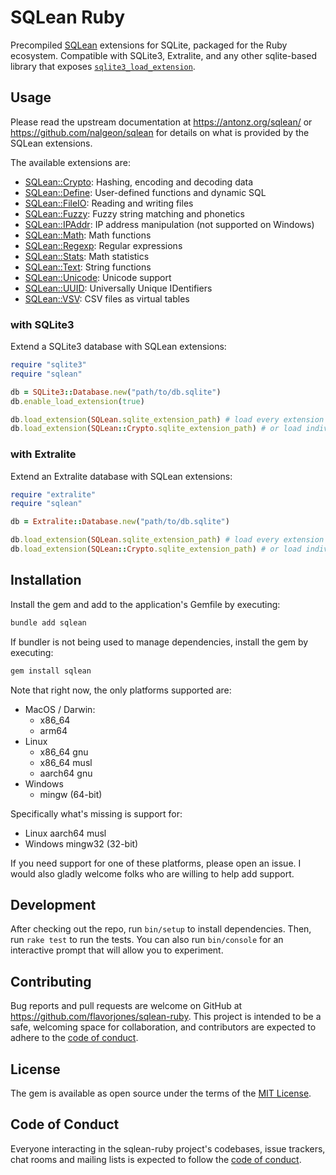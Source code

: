 # SQLean Ruby

Precompiled [SQLean](https://github.com/nalgeon/sqlean) extensions for SQLite, packaged for the Ruby ecosystem. Compatible with SQLite3, Extralite, and any other sqlite-based library that exposes [`sqlite3_load_extension`](https://www.sqlite.org/c3ref/load_extension.html).


## Usage

Please read the upstream documentation at https://antonz.org/sqlean/ or https://github.com/nalgeon/sqlean for details on what is provided by the SQLean extensions.

The available extensions are:

- [SQLean::Crypto](https://github.com/nalgeon/sqlean/blob/main/docs/crypto.md): Hashing, encoding and decoding data
- [SQLean::Define](https://github.com/nalgeon/sqlean/blob/main/docs/define.md): User-defined functions and dynamic SQL
- [SQLean::FileIO](https://github.com/nalgeon/sqlean/blob/main/docs/fileio.md): Reading and writing files
- [SQLean::Fuzzy](https://github.com/nalgeon/sqlean/blob/main/docs/fuzzy.md): Fuzzy string matching and phonetics
- [SQLean::IPAddr](https://github.com/nalgeon/sqlean/blob/main/docs/ipaddr.md): IP address manipulation (not supported on Windows)
- [SQLean::Math](https://github.com/nalgeon/sqlean/blob/main/docs/math.md): Math functions
- [SQLean::Regexp](https://github.com/nalgeon/sqlean/blob/main/docs/regexp.md): Regular expressions
- [SQLean::Stats](https://github.com/nalgeon/sqlean/blob/main/docs/stats.md): Math statistics
- [SQLean::Text](https://github.com/nalgeon/sqlean/blob/main/docs/text.md): String functions
- [SQLean::Unicode](https://github.com/nalgeon/sqlean/blob/main/docs/unicode.md): Unicode support
- [SQLean::UUID](https://github.com/nalgeon/sqlean/blob/main/docs/uuid.md): Universally Unique IDentifiers
- [SQLean::VSV](https://github.com/nalgeon/sqlean/blob/main/docs/vsv.md): CSV files as virtual tables


### with SQLite3

Extend a SQLite3 database with SQLean extensions:

``` ruby
require "sqlite3"
require "sqlean"

db = SQLite3::Database.new("path/to/db.sqlite")
db.enable_load_extension(true)

db.load_extension(SQLean.sqlite_extension_path) # load every extension in SQLean
db.load_extension(SQLean::Crypto.sqlite_extension_path) # or load individual extensions
```

<!-- not available yet!
or, if using sqlite3 gem >= 2.4.0:

```
db.load_extension(SQLean) # load every extension in SQLean
db.load_extension(SQLean::Crypto) # or load individual extensions
```
-->

<!-- also not available yet!
### with SQLite3 in Rails

When using SQLite3 v2.4.0+ and Rails 8.1.0+:

``` yaml
# config/database.yml

development:
  adapter: sqlite3
  extensions:
    - SQLean # load every extension in SQLean
    - SQLean::Crypto # or load individual extensions
```
-->

### with Extralite

Extend an Extralite database with SQLean extensions:

``` ruby
require "extralite"
require "sqlean"

db = Extralite::Database.new("path/to/db.sqlite")

db.load_extension(SQLean.sqlite_extension_path) # load every extension in SQLean
db.load_extension(SQLean::Crypto.sqlite_extension_path) # or load individual extensions
```


## Installation

Install the gem and add to the application's Gemfile by executing:

```bash
bundle add sqlean
```

If bundler is not being used to manage dependencies, install the gem by executing:

```bash
gem install sqlean
```

Note that right now, the only platforms supported are:

- MacOS / Darwin:
  - x86_64
  - arm64
- Linux
  - x86_64 gnu
  - x86_64 musl
  - aarch64 gnu
- Windows
  - mingw (64-bit)

Specifically what's missing is support for:

- Linux aarch64 musl
- Windows mingw32 (32-bit)

If you need support for one of these platforms, please open an issue. I would also gladly welcome folks who are willing to help add support.


## Development

After checking out the repo, run `bin/setup` to install dependencies. Then, run `rake test` to run the tests. You can also run `bin/console` for an interactive prompt that will allow you to experiment.


## Contributing

Bug reports and pull requests are welcome on GitHub at https://github.com/flavorjones/sqlean-ruby. This project is intended to be a safe, welcoming space for collaboration, and contributors are expected to adhere to the [code of conduct](https://github.com/flavorjones/sqlean-ruby/blob/main/CODE_OF_CONDUCT.md).


## License

The gem is available as open source under the terms of the [MIT License](https://opensource.org/licenses/MIT).


## Code of Conduct

Everyone interacting in the sqlean-ruby project's codebases, issue trackers, chat rooms and mailing lists is expected to follow the [code of conduct](https://github.com/flavorjones/sqlean-ruby/blob/main/CODE_OF_CONDUCT.md).

